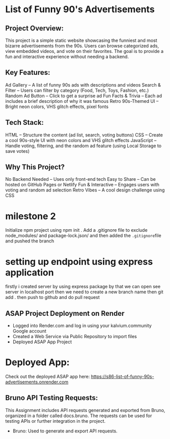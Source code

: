 # List of Funny 90's Advertisements

## Project Overview:
This project is a simple static website showcasing the funniest and most bizarre advertisements from the 90s. Users can browse categorized ads, view embedded videos, and vote on their favorites. The goal is to provide a fun and interactive experience without needing a backend.

## Key Features:
 Ad Gallery – A list of funny 90s ads with descriptions and videos
 Search & Filter – Users can filter by category (Food, Tech, Toys, Fashion, etc.)
 Random Ad Button – Click to get a surprise ad
 Fun Facts & Trivia – Each ad includes a brief description of why it was famous
 Retro 90s-Themed UI – Bright neon colors, VHS glitch effects, pixel fonts

 ## Tech Stack:  
HTML – Structure the content (ad list, search, voting buttons)
CSS – Create a cool 90s-style UI with neon colors and VHS glitch effects
JavaScript – Handle voting, filtering, and the random ad feature (using Local Storage to save votes)



## Why This Project?
 No Backend Needed – Uses only front-end tech
 Easy to Share – Can be hosted on GitHub Pages or Netlify
 Fun & Interactive – Engages users with voting and random ad selection
 Retro Vibes – A cool design challenge using CSS

# milestone 2
 Initialize npm project using npm init .
 Add a .gitignore file to exclude node_modules/ and package-lock.json/ and then added the  `.gitignore`file  and pushed the branch

# setting up endpoint using express application 
  firstly i created server by using express package by that we can open see server in localhost port 
  then we need to create a new branch name then git add . then push to github and do pull request  


## ASAP Project Deployment on Render

- Logged into Render.com and log in using your kalvium.community Google account
- Created a Web Service via Public Repository to import files
- Deployed ASAP App Project


# Deployed App:
Check out the deployed ASAP app here: https://s86-list-of-funny-90s-advertisements.onrender.com

## Bruno API Testing Requests:

This Assignment includes API requests generated and exported from Bruno, organized in a folder called docs.bruno. The requests can be used for testing APIs or further integration in the project.

- Bruno: Used to generate and export API requests.


